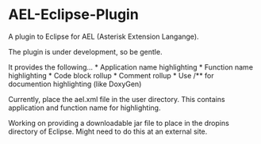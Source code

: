 AEL-Eclipse-Plugin
==================

A plugin to Eclipse for AEL (Asterisk Extension Langange).

The plugin is under development, so be gentle.

It provides the following...
	* Application name highlighting
	* Function name highlighting
	* Code block rollup
	* Comment rollup
	* Use /** for documention highlighting (like DoxyGen)

Currently, place the ael.xml file in the user directory.  This contains application
and function name for highlighting.

Working on providing a downloadable jar file to place in the dropins directory
of Eclipse.  Might need to do this at an external site.